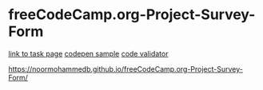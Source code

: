 # freeCodeCamp.org-Project-Survey-Form
[link to task page](https://www.freecodecamp.org/learn/responsive-web-design/responsive-web-design-projects/build-a-survey-form)
[codepen sample](https://codepen.io/freeCodeCamp/full/VPaoNP)
[code validator](https://cdn.freecodecamp.org/testable-projects-fcc/v1/bundle.js)



https://noormohammedb.github.io/freeCodeCamp.org-Project-Survey-Form/
